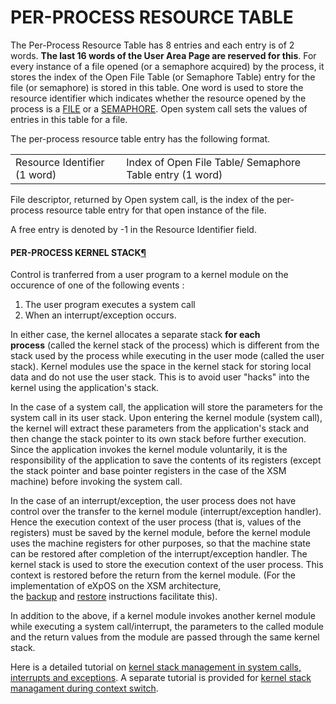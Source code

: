 
# PER-PROCESS RESOURCE TABLE
The Per-Process Resource Table has 8 entries and each entry is of 2 words. **The last 16 words of the User Area Page are reserved for this**. For every instance of a file opened (or a semaphore acquired) by the process, it stores the index of the Open File Table (or Semaphore Table) entry for the file (or semaphore) is stored in this table. One word is used to store the resource identifier which indicates whether the resource opened by the process is a [FILE](https://exposnitc.github.io/expos-docs/support-tools/constants/) or a [SEMAPHORE](https://exposnitc.github.io/expos-docs/support-tools/constants/). Open system call sets the values of entries in this table for a file.

The per-process resource table entry has the following format.

|   |   |
|---|---|
|Resource Identifier (1 word)|Index of Open File Table/ Semaphore Table entry (1 word)|

File descriptor, returned by Open system call, is the index of the per-process resource table entry for that open instance of the file.

A free entry is denoted by -1 in the Resource Identifier field.

#### PER-PROCESS KERNEL STACK[¶](https://exposnitc.github.io/expos-docs/os-design/process-table/#per-process-kernel-stack "Permanent link")

Control is tranferred from a user program to a kernel module on the occurence of one of the following events :

1. The user program executes a system call
2. When an interrupt/exception occurs.

In either case, the kernel allocates a separate stack **for each process** (called the kernel stack of the process) which is different from the stack used by the process while executing in the user mode (called the user stack). Kernel modules use the space in the kernel stack for storing local data and do not use the user stack. This is to avoid user "hacks" into the kernel using the application's stack.

In the case of a system call, the application will store the parameters for the system call in its user stack. Upon entering the kernel module (system call), the kernel will extract these parameters from the application's stack and then change the stack pointer to its own stack before further execution. Since the application invokes the kernel module voluntarily, it is the responsibility of the application to save the contents of its registers (except the stack pointer and base pointer registers in the case of the XSM machine) before invoking the system call.

In the case of an interrupt/exception, the user process does not have control over the transfer to the kernel module (interrupt/exception handler). Hence the execution context of the user process (that is, values of the registers) must be saved by the kernel module, before the kernel module uses the machine registers for other purposes, so that the machine state can be restored after completion of the interrupt/exception handler. The kernel stack is used to store the execution context of the user process. This context is restored before the return from the kernel module. (For the implementation of eXpOS on the XSM architecture, the [backup](https://exposnitc.github.io/expos-docs/arch-spec/instruction-set/#backup) and [restore](https://exposnitc.github.io/expos-docs/arch-spec/instruction-set/#restore) instructions facilitate this).

In addition to the above, if a kernel module invokes another kernel module while executing a system call/interrupt, the parameters to the called module and the return values from the module are passed through the same kernel stack.

Here is a detailed tutorial on [kernel stack management in system calls, interrupts and exceptions](https://exposnitc.github.io/expos-docs/os-implementation/). A separate tutorial is provided for [kernel stack managament during context switch](https://exposnitc.github.io/expos-docs/os-design/timer-stack-management/).